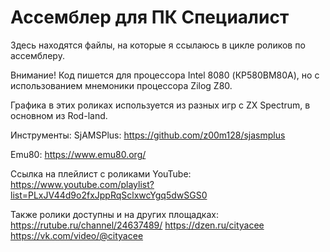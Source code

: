 # Ассемблер для ПК Специалист

Здесь находятся файлы, на которые я ссылаюсь в цикле роликов по ассемблеру.

Внимание! Код пишется для процессора Intel 8080 (КР580ВМ80А), но с использованием мнемоники процессора Zilog Z80.

Графика в этих роликах используется из разных игр с ZX Spectrum, в основном из Rod-land.

Инструменты:
SjAMSPlus: https://github.com/z00m128/sjasmplus

Emu80: https://www.emu80.org/

Ссылка на плейлист с роликами YouTube: 
https://www.youtube.com/playlist?list=PLxJV44d9o2fxJppRqSclxwcYgq5dwSGS0

Также ролики доступны и на других площадках:
https://rutube.ru/channel/24637489/
https://dzen.ru/cityacee
https://vk.com/video/@cityacee
